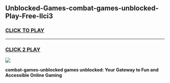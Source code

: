 
## Unblocked-Games-combat-games-unblocked-Play-Free-llci3
<h3>
<a href="https://premium76.site?title=combat-games-unblocked&ref=23A">CLICK TO PLAY</a></h3>
<hr>

<h3>
<a href="https://premium76.site?title=combat-games-unblocked&ref=23A">CLICK 2 PLAY</a>
  
</h3>

<a href="https://premium76.site?title=combat-games-unblocked&ref=23A"><img src="https://clearcache.store/games.png"></a>


**combat-games-unblocked games unblocked: Your Gateway to Fun and Accessible Online Gaming**
